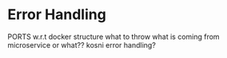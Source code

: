 # Error Handling

PORTS w.r.t docker
structure
what to throw what is coming from microservice or what??
kosni error handling?